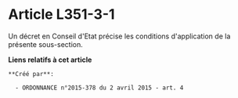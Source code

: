 # Article L351-3-1

Un décret en Conseil d'Etat précise les conditions d'application de la présente sous-section.

**Liens relatifs à cet article**

	**Créé par**:

	  - ORDONNANCE n°2015-378 du 2 avril 2015 - art. 4
